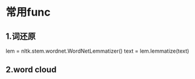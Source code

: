 # 常用func
## 1.词还原

lem = nltk.stem.wordnet.WordNetLemmatizer()
text = lem.lemmatize(text)

## 2.word cloud

